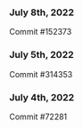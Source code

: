 ### July 8th, 2022

Commit #152373

### July 5th, 2022

Commit #314353


### July 4th, 2022

Commit #72281
